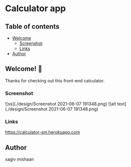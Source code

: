 # Calculator app
## Table of contents

- [Welcome](#welcome!)
  - [Screenshot](#screenshot)
  - [Links](#links)
- [Author](#author)


## Welcome! 👋
Thanks for checking out this front-end calculator.

### Screenshot
![ss](./design/Screenshot 2021-06-07 191348.png)
![alt text](./design/Screenshot 2021-06-07 191348.png)

### Links
https://calculator-sm.herokuapp.com

## Author
sagiv mishaan
